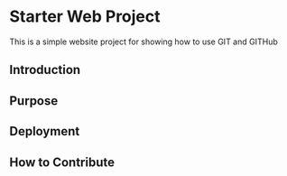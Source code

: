 # Starter Web Project

This is a simple website project for showing how to use GIT and GITHub

## Introduction

## Purpose

## Deployment

## How to Contribute
